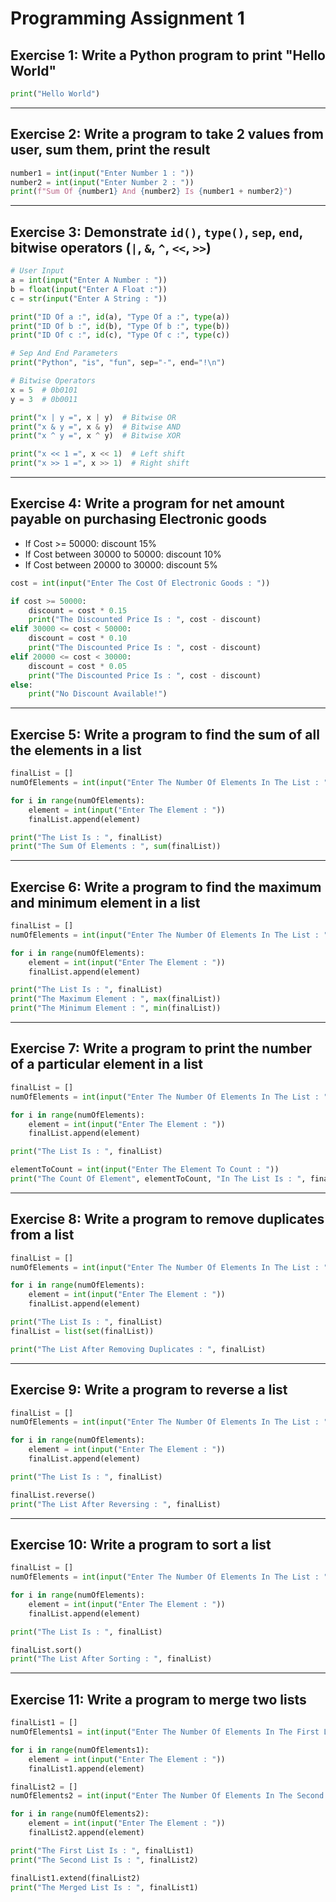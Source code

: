 # Programming Assignment 1

## Exercise 1: Write a Python program to print "Hello World"

```python
print("Hello World")
```

---

## Exercise 2: Write a program to take 2 values from user, sum them, print the result

```python
number1 = int(input("Enter Number 1 : "))
number2 = int(input("Enter Number 2 : "))
print(f"Sum Of {number1} And {number2} Is {number1 + number2}")
```

---

## Exercise 3: Demonstrate `id()`, `type()`, `sep`, `end`, bitwise operators (`|`, `&`, `^`, `<<`, `>>`)

```python
# User Input
a = int(input("Enter A Number : "))
b = float(input("Enter A Float :"))
c = str(input("Enter A String : "))

print("ID Of a :", id(a), "Type Of a :", type(a))
print("ID Of b :", id(b), "Type Of b :", type(b))
print("ID Of c :", id(c), "Type Of c :", type(c))

# Sep And End Parameters
print("Python", "is", "fun", sep="-", end="!\n")

# Bitwise Operators
x = 5  # 0b0101
y = 3  # 0b0011

print("x | y =", x | y)  # Bitwise OR
print("x & y =", x & y)  # Bitwise AND
print("x ^ y =", x ^ y)  # Bitwise XOR

print("x << 1 =", x << 1)  # Left shift
print("x >> 1 =", x >> 1)  # Right shift
```

---

## Exercise 4: Write a program for net amount payable on purchasing Electronic goods

- If Cost >= 50000: discount 15%
- If Cost between 30000 to 50000: discount 10%
- If Cost between 20000 to 30000: discount 5%

```python
cost = int(input("Enter The Cost Of Electronic Goods : "))

if cost >= 50000:
    discount = cost * 0.15
    print("The Discounted Price Is : ", cost - discount)
elif 30000 <= cost < 50000:
    discount = cost * 0.10
    print("The Discounted Price Is : ", cost - discount)
elif 20000 <= cost < 30000:
    discount = cost * 0.05
    print("The Discounted Price Is : ", cost - discount)
else:
    print("No Discount Available!")
```

---

## Exercise 5: Write a program to find the sum of all the elements in a list

```python
finalList = []
numOfElements = int(input("Enter The Number Of Elements In The List : "))

for i in range(numOfElements):
    element = int(input("Enter The Element : "))
    finalList.append(element)

print("The List Is : ", finalList)
print("The Sum Of Elements : ", sum(finalList))
```

---

## Exercise 6: Write a program to find the maximum and minimum element in a list

```python
finalList = []
numOfElements = int(input("Enter The Number Of Elements In The List : "))

for i in range(numOfElements):
    element = int(input("Enter The Element : "))
    finalList.append(element)

print("The List Is : ", finalList)
print("The Maximum Element : ", max(finalList))
print("The Minimum Element : ", min(finalList))
```

---

## Exercise 7: Write a program to print the number of a particular element in a list

```python
finalList = []
numOfElements = int(input("Enter The Number Of Elements In The List : "))

for i in range(numOfElements):
    element = int(input("Enter The Element : "))
    finalList.append(element)

print("The List Is : ", finalList)

elementToCount = int(input("Enter The Element To Count : "))
print("The Count Of Element", elementToCount, "In The List Is : ", finalList.count(elementToCount))
```

---

## Exercise 8: Write a program to remove duplicates from a list

```python
finalList = []
numOfElements = int(input("Enter The Number Of Elements In The List : "))

for i in range(numOfElements):
    element = int(input("Enter The Element : "))
    finalList.append(element)

print("The List Is : ", finalList)
finalList = list(set(finalList))

print("The List After Removing Duplicates : ", finalList)
```

---

## Exercise 9: Write a program to reverse a list

```python
finalList = []
numOfElements = int(input("Enter The Number Of Elements In The List : "))

for i in range(numOfElements):
    element = int(input("Enter The Element : "))
    finalList.append(element)

print("The List Is : ", finalList)

finalList.reverse()
print("The List After Reversing : ", finalList)
```

---

## Exercise 10: Write a program to sort a list

```python
finalList = []
numOfElements = int(input("Enter The Number Of Elements In The List : "))

for i in range(numOfElements):
    element = int(input("Enter The Element : "))
    finalList.append(element)

print("The List Is : ", finalList)

finalList.sort()
print("The List After Sorting : ", finalList)
```

---

## Exercise 11: Write a program to merge two lists

```python
finalList1 = []
numOfElements1 = int(input("Enter The Number Of Elements In The First List : "))

for i in range(numOfElements1):
    element = int(input("Enter The Element : "))
    finalList1.append(element)

finalList2 = []
numOfElements2 = int(input("Enter The Number Of Elements In The Second List : "))

for i in range(numOfElements2):
    element = int(input("Enter The Element : "))
    finalList2.append(element)

print("The First List Is : ", finalList1)
print("The Second List Is : ", finalList2)

finalList1.extend(finalList2)
print("The Merged List Is : ", finalList1)
```
